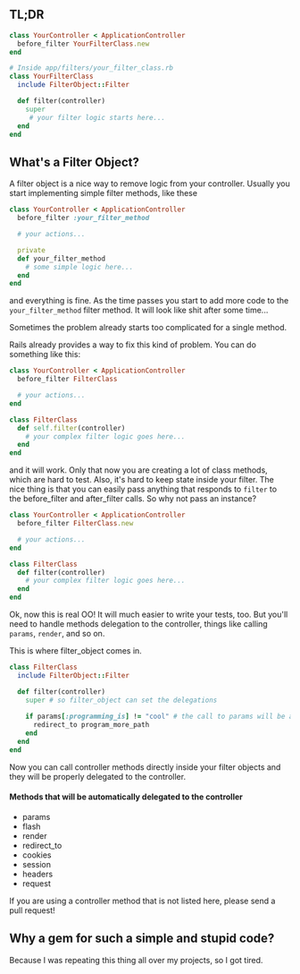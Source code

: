 ## TL;DR
``` ruby
class YourController < ApplicationController
  before_filter YourFilterClass.new
end

# Inside app/filters/your_filter_class.rb
class YourFilterClass
  include FilterObject::Filter

  def filter(controller)
    super
     # your filter logic starts here...
  end
end
```

## What's a Filter Object?

A filter object is a nice way to remove logic from your controller. Usually you start implementing simple filter methods, like these

``` ruby
class YourController < ApplicationController
  before_filter :your_filter_method

  # your actions...

  private
  def your_filter_method
    # some simple logic here...
  end
end
```

and everything is fine. As the time passes you start to add more code to the `your_filter_method` filter method. It will look like shit after some time... 

Sometimes the problem already starts too complicated for a single method. 

Rails already provides a way to fix this kind of problem. You can do something like this:

``` ruby
class YourController < ApplicationController
  before_filter FilterClass

  # your actions...
end

class FilterClass
  def self.filter(controller)
    # your complex filter logic goes here...
  end
end
```

and it will work. Only that now you are creating a lot of class methods, which are hard to test. Also, it's hard to keep state inside your filter. The nice thing is that you can easily pass anything that responds to `filter` to the before_filter and after_filter calls. So why not pass an instance?

``` ruby
class YourController < ApplicationController
  before_filter FilterClass.new

  # your actions...
end

class FilterClass
  def filter(controller)
    # your complex filter logic goes here...
  end
end
```

Ok, now this is real OO! It will much easier to write your tests, too. But you'll need to handle methods delegation to the controller, things like calling `params`, `render`, and so on. 

This is where filter_object comes in.

``` ruby
class FilterClass
  include FilterObject::Filter

  def filter(controller)
    super # so filter_object can set the delegations
    
    if params[:programming_is] != "cool" # the call to params will be automatically redirected to the controller
      redirect_to program_more_path
    end
  end
end
```

Now you can call controller methods directly inside your filter objects and they will be properly delegated to the controller. 

#### Methods that will be automatically delegated to the controller
* params
* flash
* render
* redirect_to
* cookies
* session
* headers
* request

If you are using a controller method that is not listed here, please send a pull request!

## Why a gem for such a simple and stupid code?

Because I was repeating this thing all over my projects, so I got tired.

